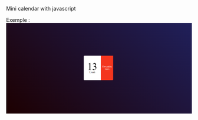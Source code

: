 Mini calendar with javascript

Exemple : 
![Calendrier](https://github.com/Groinkb/Mini-projects/blob/main/MiniCalendar/img/calendar.png)
